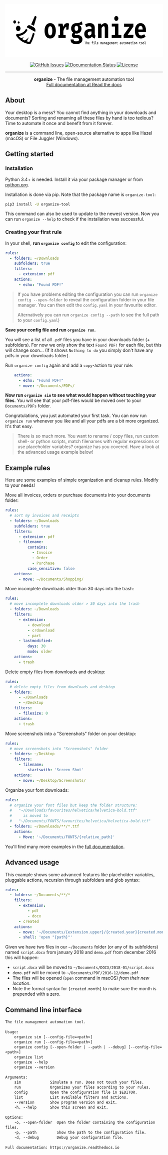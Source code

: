 <p align="center">
 <img width="623" height="168" src="https://github.com/tfeldmann/organize/raw/master/docs/images/organize.svg?sanitize=true" alt="organize logo">
</p>

<div align="center">

  [![GitHub Issues](https://travis-ci.org/tfeldmann/organize.svg?branch=master)](https://travis-ci.org/tfeldmann/organize)
  [![Documentation Status](https://readthedocs.org/projects/organize/badge/?version=latest)](https://organize.readthedocs.io/en/latest/?badge=latest)
  [![License](https://img.shields.io/badge/license-MIT-blue.svg)](/LICENSE)
</div>

---

<p align="center"> <b>organize</b> - The file management automation tool
<br>
<a href="https://organize.readthedocs.io/" target="_blank">Full documentation at Read the docs</a>
</p>

## About
Your desktop is a mess? You cannot find anything in your downloads and
documents? Sorting and renaming all these files by hand is too tedious?
Time to automate it once and benefit from it forever.

**organize** is a command line, open-source alternative to apps like Hazel (macOS)
or File Juggler (Windows).


## Getting started
### Installation
Python 3.4+ is needed. Install it via your package manager or from [python.org](https://python.org).

Installation is done via pip. Note that the package name is `organize-tool`:
```bash
pip3 install -U organize-tool
``` 
This command can also be used to update to the newest version. Now you can run `organize --help` to check if the installation was successful.

### Creating your first rule
In your shell, **run ``organize config``** to edit the configuration:

```yaml
rules:
  - folders: ~/Downloads
    subfolders: true
    filters:
      - extension: pdf
    actions:
      - echo: "Found PDF!"
```

> If you have problems editing the configuration you can run ``organize config --open-folder`` to reveal the configuration folder in your file manager. You can then edit the `config.yaml` in your favourite editor.
> 
> Alternatively you can run ``organize config --path`` to see the full path to
your ``config.yaml``)


**Save your config file and run `organize run`.**

You will see a list of all `.pdf` files you have in your downloads folder (+ subfolders). For now we only show the text `Found PDF!` for each file, but this will change soon...
(If it shows ``Nothing to do`` you simply don't have any pdfs in your downloads folder).

Run ``organize config`` again and add a `copy`-action to your rule:
```yaml
    actions:
      - echo: "Found PDF!"
      - move: ~/Documents/PDFs/
```

**Now run `organize sim` to see what would happen without touching your files**. You will see that your pdf-files would be moved over to your `Documents/PDFs` folder.

Congratulations, you just automated your first task. You can now run `organize run` whenever you like and all your pdfs are a bit more organized. It's that easy.

> There is so much more. You want to rename / copy files, run custom shell- or python scripts, match filenames with regular expressions or use placeholder variables? organize has you covered. Have a look at the advanced usage example below!


## Example rules
Here are some examples of simple organization and cleanup rules. Modify to your needs!

Move all invoices, orders or purchase documents into your documents folder:
```yaml
rules:
  # sort my invoices and receipts
  - folders: ~/Downloads
    subfolders: true
    filters:
      - extension: pdf
      - filename:
          contains:
            - Invoice
            - Order
            - Purchase
          case_sensitive: false
    actions:
      - move: ~/Documents/Shopping/
```

Move incomplete downloads older than 30 days into the trash:
```yaml
rules:
  # move incomplete downloads older > 30 days into the trash
  - folders: ~/Downloads
    filters:
      - extension:
          - download
          - crdownload
          - part
      - lastmodified:
          days: 30
          mode: older
    actions:
      - trash
```

Delete empty files from downloads and desktop:
```yaml
rules:
  # delete empty files from downloads and desktop
  - folders: 
      - ~/Downloads
      - ~/Desktop
    filters:
      - filesize: 0
    actions:
      - trash
```

Move screenshots into a "Screenshots" folder on your desktop:
```yaml
rules:
  # move screenshots into "Screenshots" folder
  - folders: ~/Desktop
    filters:
      - filename:
          startswith: 'Screen Shot'
    actions:
      - move: ~/Desktop/Screenshots/
```

Organize your font downloads:
```yaml
rules:
  # organize your font files but keep the folder structure:
  #   "~/Downloads/favourites/helvetica/helvetica-bold.ttf"
  #     is moved to
  #   "~/Documents/FONTS/favourites/helvetica/helvetica-bold.ttf"
  - folders: ~/Downloads/**/*.ttf
    actions:
      - Move: '~/Documents/FONTS/{relative_path}'
```

You'll find many more examples in the <a href="https://organize.readthedocs.io/" target="_blank">full documentation</a>.


## Advanced usage
This example shows some advanced features like placeholder variables, pluggable
actions, recursion through subfolders and glob syntax:

```yaml
rules:
  - folders: ~/Documents/**/*
    filters:
      - extension:
          - pdf
          - docx
      - created
    actions:
      - move: '~/Documents/{extension.upper}/{created.year}{created.month:02}/'
      - shell: 'open "{path}"'
```

Given we have two files in our ``~/Documents`` folder (or any of its subfolders)
named ``script.docx`` from january 2018 and ``demo.pdf`` from december 2016 this will
happen:

- ``script.docx`` will be moved to ``~/Documents/DOCX/2018-01/script.docx``
- ``demo.pdf`` will be moved to ``~/Documents/PDF/2016-12/demo.pdf``
- The files will be opened (``open`` command in macOS) *from their new location*.
- Note the format syntax for `{created.month}` to make sure the month is prepended with a zero.


## Command line interface
```
The file management automation tool.

Usage:
    organize sim [--config-file=<path>]
    organize run [--config-file=<path>]
    organize config [--open-folder | --path | --debug] [--config-file=<path>]
    organize list
    organize --help
    organize --version

Arguments:
    sim             Simulate a run. Does not touch your files.
    run             Organizes your files according to your rules.
    config          Open the configuration file in $EDITOR.
    list            List available filters and actions.
    --version       Show program version and exit.
    -h, --help      Show this screen and exit.

Options:
    -o, --open-folder  Open the folder containing the configuration files.
    -p, --path         Show the path to the configuration file.
    -d, --debug        Debug your configuration file.

Full documentation: https://organize.readthedocs.io
```
